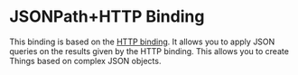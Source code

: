# JSONPath+HTTP Binding

This binding is based on the [HTTP binding](http.md).
It allows you to apply JSON queries on the results given by the HTTP binding.
This allows you to create Things based on complex JSON objects.